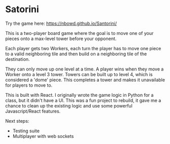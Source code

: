 <h1>Satorini</h1>

Try the game here: https://nbowd.github.io/Santorini/

This is a two-player board game where the goal is to move one of your pieces onto a max-level tower before your opponent.

Each player gets two Workers, each turn the player has to move one piece to a valid neighboring tile and then build on a neighboring tile of the destination. 

They can only move up one level at a time. A player wins when they move a Worker onto a level 3 tower. Towers can be built up to level 4, which is considered a 'dome' piece. This completes a tower and makes it unavailable for players to move to. 

This is built with React. I originally wrote the game logic in Python for a class, but it didn't have a UI. This was a fun project to rebuild, it gave me a chance to clean up the existing logic and use some powerful Javascript/React features. 

Next steps:
<ul> 
  <li>Testing suite</li>
  <li>Multiplayer with web sockets</li>

</ul>